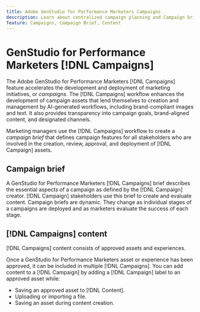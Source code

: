 ```yaml
---
title: Adobe GenStudio for Performance Marketers Campaigns
description: Learn about centralized campaign planning and Campaign brief creation.
feature: Campaigns, Campaign Brief, Content
---
```


# GenStudio for Performance Marketers [!DNL Campaigns] 

The Adobe GenStudio for Performance Marketers [!DNL Campaigns] feature accelerates the development and deployment of marketing initiatives, or _campaigns_. The [!DNL Campaigns] workflow enhances the development of campaign assets that lend themselves to creation and management by AI-generated workflows, including brand-compliant images and text. It also provides transparency into campaign goals, brand-aligned content, and designated channels. 

Marketing managers use the [!DNL Campaigns] workflow to create a _campaign brief_ that defines campaign features for all stakeholders who are involved in the creation, review, approval, and deployment of [!DNL Campaign] assets.

## Campaign brief

A GenStudio for Performance Marketers [!DNL Campaigns] brief describes the essential aspects of a campaign as defined by the [!DNL Campaign] creator. [!DNL Campaign] stakeholders use this brief to create and evaluate content. Campaign briefs are dynamic. They change as individual stages of a campaigns are deployed and as marketers evaluate the success of each stage.

## [!DNL Campaigns] content

[!DNL Campaigns] content consists of approved assets and experiences. 

Once a GenStudio for Performance Marketers asset or experience has been approved, it can be included in multiple [!DNL Campaigns]. You can add content to a [!DNL Campaign] by adding a [!DNL Campaign] label to an approved asset while:

* Saving an approved asset to [!DNL Content].
* Uploading or importing a file.
* Saving an asset during content creation.

